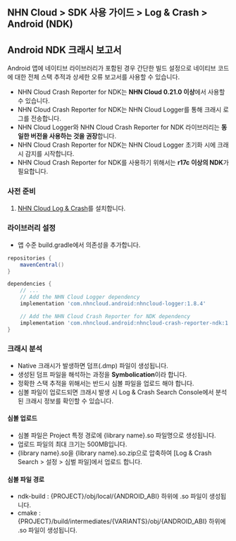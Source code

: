 ## NHN Cloud > SDK 사용 가이드 > Log & Crash > Android (NDK)

## Android NDK 크래시 보고서

Android 앱에 네이티브 라이브러리가 포함된 경우 간단한 빌드 설정으로 네이티브 코드에 대한 전체 스택 추적과 상세한 오류 보고서를 사용할 수 있습니다.

* NHN Cloud Crash Reporter for NDK는 **NHN Cloud 0.21.0 이상**에서 사용할 수 있습니다.
* NHN Cloud Crash Reporter for NDK는 NHN Cloud Logger를 통해 크래시 로그를 전송합니다.
* NHN Cloud Logger와 NHN Cloud Crash Reporter for NDK 라이브러리는 **동일한 버전을 사용하는 것을 권장**합니다.
* NHN Cloud Crash Reporter for NDK는 NHN Cloud Logger 초기화 시에 크래시 감지를 시작합니다.
* NHN Cloud Crash Reporter for NDK를 사용하기 위해서는 **r17c 이상의 NDK**가 필요합니다.

### 사전 준비

1. [NHN Cloud Log & Crash](./log-collector-android)를 설치합니다.

### 라이브러리 설정
- 앱 수준 build.gradle에서 의존성을 추가합니다.

```groovy
repositories {
    mavenCentral()
}

dependencies {
    // ...
    // Add the NHN Cloud Logger dependency
    implementation 'com.nhncloud.android:nhncloud-logger:1.8.4'

    // Add the NHN Cloud Crash Reporter for NDK dependency
    implementation 'com.nhncloud.android:nhncloud-crash-reporter-ndk:1.8.4'
}
```

### 크래시 분석

* Native 크래시가 발생하면 덤프(.dmp) 파일이 생성됩니다.
* 생성된 덤프 파일을 해석하는 과정을 **Symbolication**이라 합니다.
* 정확한 스택 추적을 위해서는 반드시 심볼 파일을 업로드 해야 합니다.
* 심볼 파일이 업로드되면 크래시 발생 시 Log & Crash Search Console에서 분석된 크래시 정보를 확인할 수 있습니다.

#### 심볼 업로드

* 심볼 파일은 Project 특정 경로에 {library name}.so 파일명으로 생성됩니다.
* 업로드 파일의 최대 크기는 500MB입니다.
* {library name}.so을 {library name}.so.zip으로 압축하여 [Log & Crash Search > 설정 > 심벌 파일]에서 업로드 합니다.

#### 심볼 파일 경로

- ndk-build : {PROJECT}/obj/local/{ANDROID_ABI} 하위에 .so 파일이 생성됩니다.
- cmake : {PROJECT}/build/intermediates/{VARIANTS}/obj/{ANDROID_ABI} 하위에 .so 파일이 생성됩니다.
